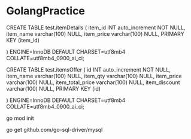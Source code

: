 # GolangPractice



CREATE TABLE test.itemDetails (
	item_id INT auto_increment NOT NULL,
	item_name varchar(100) NULL,
	item_price varchar(100) NULL,
	PRIMARY KEY (item_id)
	
)
ENGINE=InnoDB
DEFAULT CHARSET=utf8mb4
COLLATE=utf8mb4_0900_ai_ci;



CREATE TABLE test.itemsOffer (
	id INT auto_increment NOT NULL,
	item_name varchar(100) NULL,
	item_qty varchar(100) NULL,
	item_price varchar(100) NULL,
	item_total_price varchar(100) NULL,
	item_discount varchar(100) NULL,
	PRIMARY KEY (id)
	
)
ENGINE=InnoDB
DEFAULT CHARSET=utf8mb4
COLLATE=utf8mb4_0900_ai_ci;


go mod init


go get github.com/go-sql-driver/mysql


